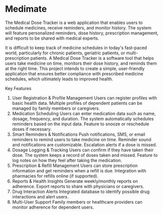 # Medimate
The Medical Dose Tracker is a web application that enables users to schedule medicines, receive reminders, and monitor history. The system will feature personalized reminders, dose history, prescription management, and reports to be shared with medical experts.

It is difficult to keep track of medicine schedules in today's fast-paced world, particularly for chronic patients, geriatric patients, or multi-prescription patients. A Medical Dose Tracker is a software tool that helps users take medicine on time, monitors their dose history, and reminds them at the right time. This project intends to create a simple, user-friendly application that ensures better compliance with prescribed medicine schedules, which ultimately leads to improved health.

Key Features

1. User Registration & Profile Management
Users can register profiles with basic health data.
Multiple profiles of dependent patients can be managed by family members or caregivers.
2. Medication Scheduling
Users can enter medication data such as name, dosage, frequency, and duration.
The system automatically schedules reminders based on the input data.
Feature to snooze or reschedule doses if necessary.
3. Smart Reminders & Notifications
Push notifications, SMS, or email reminders to remind users to take medicine on time.
Reminder sound and notifications are customizable.
Escalation alerts if a dose is missed.
4. Dosage Logging & Tracking
Users can confirm if they have taken their dose.
The system keeps a record of doses taken and missed.
Feature to log notes on how they feel after taking the medication.
5. Prescription & Refill Management
Users can store prescription information and get reminders when a refill is due.
Integration with pharmacies for refills online (if supported).
6. Reports & Health Insights
Generate weekly/monthly reports on adherence.
Export reports to share with physicians or caregivers.
7. Drug Interaction Alerts
Integrated database to identify possible drug interactions and alert users.
8. Multi-User Support
Family members or healthcare providers can monitor adherence for dependent users.
